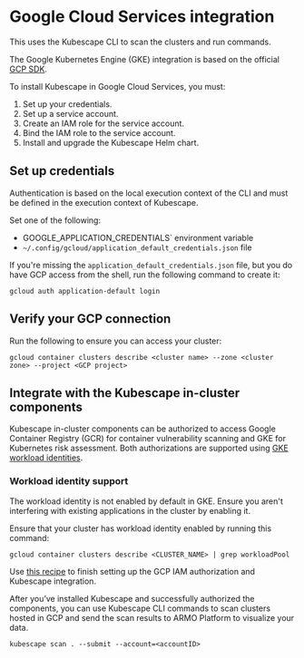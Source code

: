 # Google Cloud Services integration

This uses the Kubescape CLI to scan the clusters and run commands.

The Google Kubernetes Engine (GKE) integration is based on the official [GCP SDK](https://cloud.google.com/go/docs/reference).

To install Kubescape in Google Cloud Services, you must:

1. Set up your credentials.
2. Set up a service account.
3. Create an IAM role for the service account.
4. Bind the IAM role to the service account.
5. Install and upgrade the Kubescape Helm chart.

## Set up credentials

Authentication is based on the local execution context of the CLI and must be defined in the execution context of Kubescape.

Set one of the following:

- GOOGLE_APPLICATION_CREDENTIALS\` environment variable
- `~/.config/gcloud/application_default_credentials.json` file

If you're missing the `application_default_credentials.json` file, but you do have GCP access from the shell, run the following command to create it:

```Text Create login
gcloud auth application-default login
```

## Verify your GCP connection

Run the following to ensure you can access your cluster:

```Text Verify connection
gcloud container clusters describe <cluster name> --zone <cluster zone> --project <GCP project>
```

## Integrate with the Kubescape in-cluster components

Kubescape in-cluster components can be authorized to access Google Container Registry (GCR) for container vulnerability scanning and GKE for Kubernetes risk assessment. Both authorizations are supported using [GKE workload identities](https://cloud.google.com/kubernetes-engine/docs/concepts/workload-identity).

### Workload identity support

The workload identity is not enabled by default in GKE. Ensure you aren't interfering with existing applications in the cluster by enabling it.

Ensure that your cluster has workload identity enabled by running this command:

```Text Verify workload identity
gcloud container clusters describe <CLUSTER_NAME> | grep workloadPool
```

Use [this recipe](https://kubescape.io/docs/integrations/kubescape-integration-with-cloud-providers/google-cloud-services-integration/) to finish setting up the GCP IAM authorization and Kubescape integration.

After you’ve installed Kubescape and successfully authorized the components, you can use Kubescape CLI commands to scan clusters hosted in GCP and send the scan results to ARMO Platform to visualize your data.

```Text Scan
kubescape scan . --submit --account=<accountID>
```
